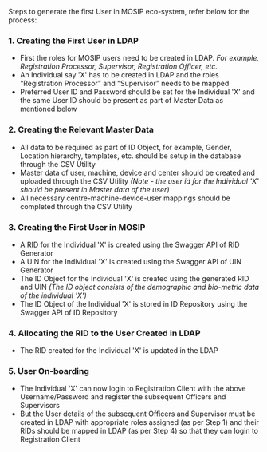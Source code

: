 Steps to generate the first User in MOSIP eco-system, refer below for the process:

### 1. Creating the First User in LDAP
* First the roles for MOSIP users need to be created in LDAP. _For example, Registration Processor, Supervisor, Registration Officer, etc._
* An Individual say 'X' has to be created in LDAP and the roles “Registration Processor” and “Supervisor” needs to be mapped
* Preferred User ID and Password should be set for the Individual 'X' and the same User ID should be present as part of Master Data as mentioned below
 
### 2. Creating the Relevant Master Data
* All data to be required as part of ID Object, for example, Gender, Location hierarchy, templates, etc. should be setup in the database through the CSV Utility
* Master data of user, machine, device and center should be created and uploaded through the CSV Utility _(Note - the user id for the Individual 'X' should be present in Master data of the user)_
* All necessary centre-machine-device-user mappings should be completed through the CSV Utility

### 3. Creating the First User in MOSIP
* A RID for the Individual 'X' is created using the Swagger API of RID Generator
* A UIN for the Individual 'X' is created using the Swagger API of UIN Generator 
* The ID Object for the Individual 'X' is created using the generated RID and UIN _(The ID object consists of the demographic and bio-metric data of the individual 'X')_
* The ID Object of the Individual 'X' is stored in ID Repository using the Swagger API of ID Repository

### 4. Allocating the RID to the User Created in LDAP
* The RID created for the Individual 'X' is updated in the LDAP

### 5. User On-boarding
* The Individual 'X' can now login to Registration Client with the above Username/Password and register the subsequent  Officers and Supervisors
* But the User details of the subsequent Officers and Supervisor must be created in LDAP with appropriate roles assigned (as per Step 1) and their RIDs should be mapped in LDAP (as per Step 4) so that they can login to Registration Client
